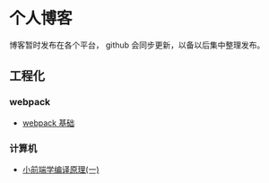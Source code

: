 # 个人博客

博客暂时发布在各个平台， github 会同步更新，以备以后集中整理发布。

## 工程化

### webpack 
- [webpack 基础](https://juejin.im/post/5cc40737f265da034c703064)

### 计算机
- [小前端学编译原理(一)](https://juejin.im/post/5cc81e0151882577e763ff86)